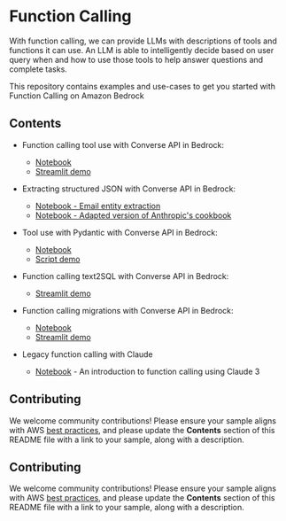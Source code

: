 # Function Calling

With function calling, we can provide LLMs with descriptions of tools and functions it can use. An LLM is able to intelligently decide based on user query when and how to use those tools to help answer questions and complete tasks. 

This repository contains examples and use-cases to get you started with Function Calling on Amazon Bedrock


## Contents

- Function calling tool use with Converse API in Bedrock:
    * [Notebook](Function_calling_tool_use_with_Converse_API.ipynb)
    * [Streamlit demo](function_calling_converse_bedrock_streamlit.py)

- Extracting structured JSON with Converse API in Bedrock:
    * [Notebook - Email entity extraction](Extracting_structured_json_Bedrock_converse.ipynb)
    * [Notebook - Adapted version of Anthropic's cookbook](Anthropic_cookbook_extracting_structured_json_Bedrock_converse.ipynb)

- Tool use with Pydantic with Converse API in Bedrock:
    * [Notebook](tool_use_with_pydantic_Bedrock_converse.ipynb)
    * [Script demo](fc_pydantic_class_converse_bedrock.py)

- Function calling text2SQL with Converse API in Bedrock:
    * [Streamlit demo](function_calling_text2SQL_converse_bedrock_streamlit.py)

- Function calling migrations with Converse API in Bedrock:
    * [Notebook](fc_migration_from_oai_converse_bedrock.ipynb)
    * [Streamlit demo](fc_migrations_converse_bedrock_streamlit.py)

- Legacy function calling with Claude
    * [Notebook](./legacy-function-calling-with-Claude.ipynb) - An introduction to function calling using Claude 3



## Contributing

We welcome community contributions! Please ensure your sample aligns with AWS [best practices](https://aws.amazon.com/architecture/well-architected/), and please update the **Contents** section of this README file with a link to your sample, along with a description.


## Contributing

We welcome community contributions! Please ensure your sample aligns with AWS [best practices](https://aws.amazon.com/architecture/well-architected/), and please update the **Contents** section of this README file with a link to your sample, along with a description.
